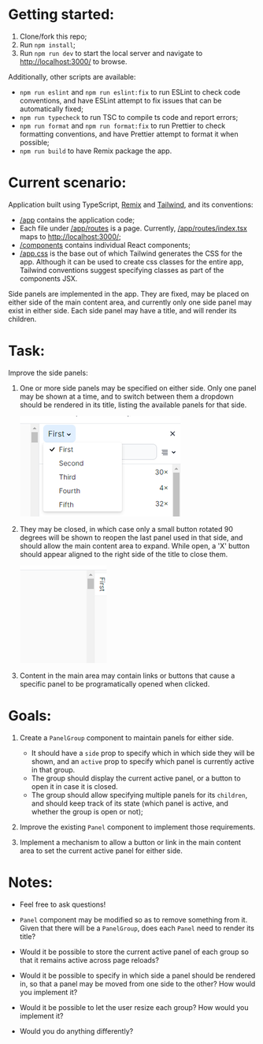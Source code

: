 # Getting started:

1. Clone/fork this repo;
2. Run `npm install`;
3. Run `npm run dev` to start the local server and navigate to [http://localhost:3000/](http://localhost:3000/) to browse.

Additionally, other scripts are available:

-   `npm run eslint` and `npm run eslint:fix` to run ESLint to check code conventions, and have ESLint attempt to fix issues that can be automatically fixed;
-   `npm run typecheck` to run TSC to compile ts code and report errors;
-   `npm run format` and `npm run format:fix` to run Prettier to check formatting conventions, and have Prettier attempt to format it when possible;
-   `npm run build` to have Remix package the app.

# Current scenario:

Application built using TypeScript, [Remix](https://remix.run/) and [Tailwind](https://tailwindcss.com/), and its conventions:

-   [/app](./app/) contains the application code;
-   Each file under [/app/routes](./app/routes/) is a page. Currently, [/app/routes/index.tsx](./app/routes/index.tsx) maps to [http://localhost:3000/](http://localhost:3000/);
-   [/components](./components/) contains individual React components;
-   [/app.css](./app.css) is the base out of which Tailwind generates the CSS for the app. Although it can be used to create css classes for the entire app, Tailwind conventions suggest specifying classes as part of the components JSX.

Side panels are implemented in the app. They are fixed, may be placed on either side of the main content area, and currently only one side panel may exist in either side. Each side panel may have a title, and will render its children.

# Task:

Improve the side panels:

1. One or more side panels may be specified on either side. Only one panel may be shown at a time, and to switch between them a dropdown should be rendered in its title, listing the available panels for that side.

    [<img src="./readme_images/group.png" />](./readme_images/group.png)

2. They may be closed, in which case only a small button rotated 90 degrees will be shown to reopen the last panel used in that side, and should allow the main content area to expand. While open, a 'X' button should appear aligned to the right side of the title to close them.

    [<img src="./readme_images/closed-group.png" />](./readme_images/closed.png)

3. Content in the main area may contain links or buttons that cause a specific panel to be programatically opened when clicked.

# Goals:

1. Create a `PanelGroup` component to maintain panels for either side.

    - It should have a `side` prop to specify which in which side they will be shown, and an `active` prop to specify which panel is currently active in that group.
    - The group should display the current active panel, or a button to open it in case it is closed.
    - The group should allow specifying multiple panels for its `children`, and should keep track of its state (which panel is active, and whether the group is open or not);

2. Improve the existing `Panel` component to implement those requirements.

3. Implement a mechanism to allow a button or link in the main content area to set the current active panel for either side.

# Notes:

-   Feel free to ask questions!

-   `Panel` component may be modified so as to remove something from it. Given that there will be a `PanelGroup`, does each `Panel` need to render its title?

-   Would it be possible to store the current active panel of each group so that it remains active across page reloads?

-   Would it be possible to specify in which side a panel should be rendered in, so that a panel may be moved from one side to the other? How would you implement it?

-   Would it be possible to let the user resize each group? How would you implement it?

-   Would you do anything differently?

